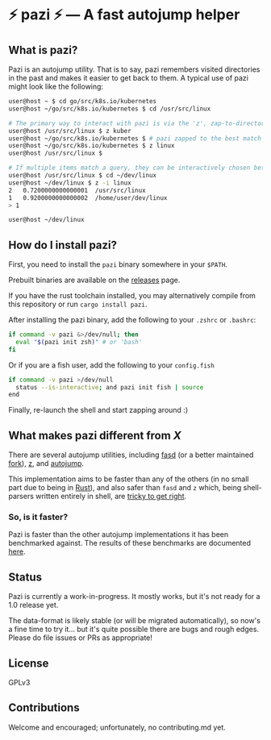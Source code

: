# :zap: pazi :zap: &mdash; A fast autojump helper

## What is pazi?

Pazi is an autojump utility. That is to say, pazi remembers visited directories
in the past and makes it easier to get back to them. A typical use of pazi
might look like the following:

```sh
user@host ~ $ cd go/src/k8s.io/kubernetes
user@host ~/go/src/k8s.io/kubernetes $ cd /usr/src/linux

# The primary way to interact with pazi is via the 'z', zap-to-directory, alias
user@host /usr/src/linux $ z kuber
user@host ~/go/src/k8s.io/kubernetes $ # pazi zapped to the best match for 'kuber' that it remembers having been in
user@host ~/go/src/k8s.io/kubernetes $ z linux
user@host /usr/src/linux $

# If multiple items match a query, they can be interactively chosen between with '-i':
user@host /usr/src/linux $ cd ~/dev/linux
user@host ~/dev/linux $ z -i linux
2	0.7200000000000001	/usr/src/linux
1	0.9200000000000002	/home/user/dev/linux
> 1

user@host ~/dev/linux
```

## How do I install pazi?

First, you need to install the `pazi` binary somewhere in your `$PATH`.

Prebuilt binaries are available on the
[releases][releases] page.

If you have the rust toolchain installed, you may alternatively compile from
this repository or run `cargo install pazi`.

After installing the pazi binary, add the following to your `.zshrc` or
`.bashrc`:

```sh
if command -v pazi &>/dev/null; then
  eval "$(pazi init zsh)" # or 'bash'
fi
```

Or if you are a fish user, add the following to your `config.fish`

```sh
if command -v pazi >/dev/null
  status --is-interactive; and pazi init fish | source
end
```

Finally, re-launch the shell and start zapping around :)

## What makes pazi different from *X*

There are several autojump utilities, including [fasd][fasd] (or a better
maintained [fork][fasd-fork]), [z][z], and [autojump][autojump].

This implementation aims to be faster than any of the others (in no small part
due to being in [Rust][rust]), and also safer than `fasd` and `z` which, being
shell-parsers written entirely in shell, are [tricky to get right][fasd-pr].

### So, is it faster?

Pazi is faster than the other autojump implementations it has been benchmarked
against. The results of these benchmarks are documented [here][benchmarks].

## Status

Pazi is currently a work-in-progress. It mostly works, but it's not ready for a
1.0 release yet.

The data-format is likely stable (or will be migrated automatically), so now's
a fine time to try it... but it's quite possible there are bugs and rough
edges. Please do file issues or PRs as appropriate!

## License

GPLv3

## Contributions

Welcome and encouraged; unfortunately, no contributing.md yet.

[releases]: https://github.com/euank/pazi/releases
[fasd]: https://github.com/clvv/fasd
[fasd-fork]: https://github.com/whjvenyl/fasd
[z]: https://github.com/rupa/z
[autojump]: https://github.com/wting/autojump
[rust]: https://www.rust-lang.org/en-US/
[fasd-pr]: https://github.com/clvv/fasd/pull/99
[benchmarks]: docs/Benchmarks.md

